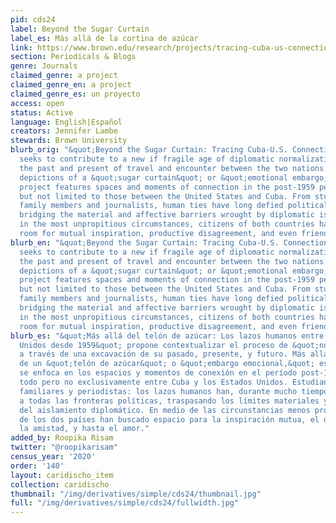 ```yaml
---
pid: cds24
label: Beyond the Sugar Curtain
label_es: Más allá de la cortina de azúcar
link: https://www.brown.edu/research/projects/tracing-cuba-us-connections/home-inicio
section: Periodicals & Blogs
genre: Journals
claimed_genre: a project
claimed_genre_en: a project
claimed_genre_es: un proyecto
access: open
status: Active
language: English|Español
creators: Jennifer Lambe
stewards: Brown University
blurb_orig: "&quot;Beyond the Sugar Curtain: Tracing Cuba-U.S. Connections (1959-Present)&quot;
  seeks to contribute to a new if fragile age of diplomatic normalization by exploring
  the past and present of travel and encounter between the two nations. Pushing beyond
  depictions of a &quot;sugar curtain&quot; or &quot;emotional embargo,&quot; this
  project features spaces and moments of connection in the post-1959 period, including
  but not limited to those between the United States and Cuba. From students to activists,
  family members and journalists, human ties have long defied political obstacles,
  bridging the material and affective barriers wrought by diplomatic isolation. Even
  in the most unpropitious circumstances, citizens of both countries have thus found
  room for mutual inspiration, productive disagreement, and even friendship and love."
blurb_en: "&quot;Beyond the Sugar Curtain: Tracing Cuba-U.S. Connections (1959-Present)&quot;
  seeks to contribute to a new if fragile age of diplomatic normalization by exploring
  the past and present of travel and encounter between the two nations. Pushing beyond
  depictions of a &quot;sugar curtain&quot; or &quot;emotional embargo,&quot; this
  project features spaces and moments of connection in the post-1959 period, including
  but not limited to those between the United States and Cuba. From students to activists,
  family members and journalists, human ties have long defied political obstacles,
  bridging the material and affective barriers wrought by diplomatic isolation. Even
  in the most unpropitious circumstances, citizens of both countries have thus found
  room for mutual inspiration, productive disagreement, and even friendship and love."
blurb_es: "&quot;Más allá del telón de azúcar: Los lazos humanos entre Cuba y Estados
  Unidos desde 1959&quot; propone contextualizar el proceso de &quot;normalización&quot;
  a través de una excavación de su pasado, presente, y futuro. Más allá de representaciones
  de un &quot;telón de azúcar&quot; o &quot;embargo emocional,&quot; este proyecto
  se enfoca en los espacios y momentos de conexión en el período post-1959, sobre
  todo pero no exclusivamente entre Cuba y los Estados Unidos. Estudiantes, activistas,
  familiares y periodistas: los lazos humanos han, durante mucho tiempo, desafiado
  a todas las fronteras políticas, traspasando los límites materiales y afectivos
  del aislamiento diplomático. En medio de las circunstancias menos propicias, ciudadanos
  de los dos países han buscado espacio para la inspiración mutua, el desacuerdo productivo,
  la amistad, y hasta el amor."
added_by: Roopika Risam
twitter: "@roopikarisam"
census_year: '2020'
order: '140'
layout: caridischo_item
collection: caridischo
thumbnail: "/img/derivatives/simple/cds24/thumbnail.jpg"
full: "/img/derivatives/simple/cds24/fullwidth.jpg"
---
```

